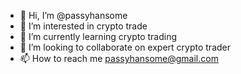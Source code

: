 - 👋 Hi, I’m @passyhansome
- 👀 I’m interested in crypto trade
- 🌱 I’m currently learning crypto trading 
- 💞️ I’m looking to collaborate on expert crypto trader 
- 📫 How to reach me passyhansome@gmail.com

<!---
passyhansome/passyhansome is a ✨ special ✨ repository because its `README.md` (this file) appears on your GitHub profile.
You can click the Preview link to take a look at your changes.
--->
